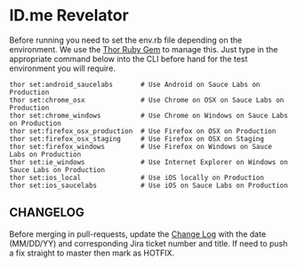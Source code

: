 # ID.me Revelator

Before running you need to set the env.rb file depending on the environment. We use the
[Thor Ruby Gem](http://whatisthor.com/) to manage this. Just type in the appropriate command
below into the CLI before hand for the test environment you will require.

```
thor set:android_saucelabs       # Use Android on Sauce Labs on Production
thor set:chrome_osx              # Use Chrome on OSX on Sauce Labs on Production
thor set:chrome_windows          # Use Chrome on Windows on Sauce Labs on Production
thor set:firefox_osx_production  # Use Firefox on OSX on Production
thor set:firefox_osx_staging     # Use Firefox on OSX on Staging
thor set:firefox_windows         # Use Firefox on Windows on Sauce Labs on Production
thor set:ie_windows              # Use Internet Explorer on Windows on Sauce Labs on Production
thor set:ios_local               # Use iOS locally on Production
thor set:ios_saucelabs           # Use iOS on Sauce Labs on Production
```

## CHANGELOG

Before merging in pull-requests, update the [Change Log](CHANGELOG.md) with the
date (MM/DD/YY) and corresponding Jira ticket number and title. If need to push a fix straight to master then mark as HOTFIX. 